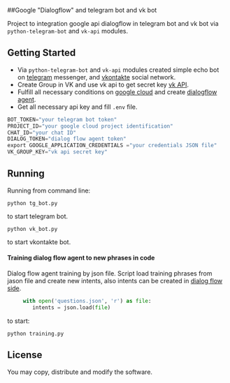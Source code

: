 ##Google "Dialogflow" and telegram bot and vk bot

Project to integration google api dialogflow in telegram bot and vk bot
via `python-telegram-bot` and `vk-api` modules.

## Getting Started

- Via `python-telegram-bot` and `vk-api` modules created simple echo bot on [telegram](https://web.telegram.org/#/login) messenger, and [vkontakte](https://vk.com/)
social network.
- Create Group in VK and use vk api to get secret key [vk API](https://vk.com/dev/bots_docs).
- Fulfill all necessary conditions on [google cloud](https://cloud.google.com/dialogflow/docs/quick/api) and create [dialogflow agent](https://cloud.google.com/dialogflow/docs/quick/api).
- Get all necessary api key and fill `.env` file.
```python
BOT_TOKEN="your telegram bot token"
PROJECT_ID="your google cloud project identification"
CHAT_ID="your chat ID"
DIALOG_TOKEN="dialog flow agent token"
export GOOGLE_APPLICATION_CREDENTIALS ="your credentials JSON file"
VK_GROUP_KEY="vk api secret key"
```

## Running

Running from command line:
```shell script
python tg_bot.py 
```
to start telegram bot.

```shell script
python vk_bot.py 
```
to start vkontakte bot.

#### Training dialog flow agent to new phrases in code

Dialog flow agent training by json file. Script load training phrases from jason file and create new intents, 
also intents can be created in [dialog flow side](https://dialogflow.com/).
```python
     with open('questions.json', 'r') as file:
        intents = json.load(file)
```
to start:
```shell script
python training.py
```
## License

You may copy, distribute and modify the software.